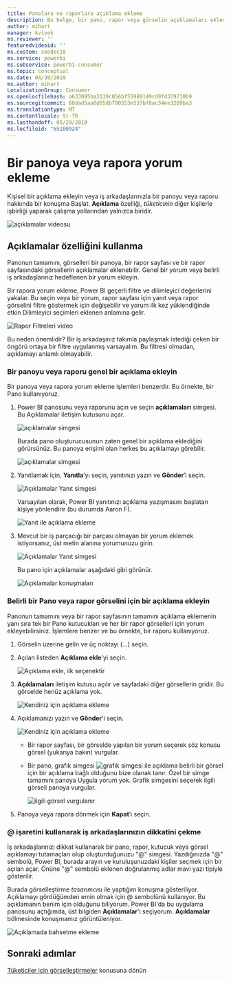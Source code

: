 ```yaml
---
title: Panolara ve raporlara açıklama ekleme
description: Bu belge, bir pano, rapor veya görselin açıklamaları ekleme ve açıklamaları birlikte çalışılan kişilerle konuşmalar için nasıl kullanılacağını gösterir.
author: mihart
manager: kvivek
ms.reviewer: ''
featuredvideoid: ''
ms.custom: seodec18
ms.service: powerbi
ms.subservice: powerbi-consumer
ms.topic: conceptual
ms.date: 04/30/2019
ms.author: mihart
LocalizationGroup: Consumer
ms.openlocfilehash: a633095ba3139c056bf55989149cd9fd379710b9
ms.sourcegitcommit: 60dad5aa0d85db790553e537bf8ac34ee3289ba3
ms.translationtype: MT
ms.contentlocale: tr-TR
ms.lasthandoff: 05/29/2019
ms.locfileid: "65100924"
---
```

# <a name="add-comments-to-a-dashboard-or-report"></a>Bir panoya veya rapora yorum ekleme
Kişisel bir açıklama ekleyin veya iş arkadaşlarınızla bir panoyu veya raporu hakkında bir konuşma Başlat. **Açıklama** özelliği, *tüketicinin* diğer kişilerle işbirliği yaparak çalışma yollarından yalnızca biridir. 

![açıklamalar videosu](media/end-user-comment/comment.gif)

## <a name="how-to-use-the-comments-feature"></a>Açıklamalar özelliğini kullanma
Panonun tamamını, görselleri bir panoya, bir rapor sayfası ve bir rapor sayfasındaki görsellerin açıklamalar eklenebilir. Genel bir yorum veya belirli iş arkadaşlarınız hedeflenen bir yorum ekleyin.  

Bir rapora yorum ekleme, Power BI geçerli filtre ve dilimleyici değerlerini yakalar. Bu seçin veya bir yorum, rapor sayfası için yanıt veya rapor görselini filtre göstermek için değişebilir ve yorum ilk kez yüklendiğinde etkin Dilimleyici seçimleri eklenen anlamına gelir.  

![Rapor Filtreleri video](media/end-user-comment/comment-reports-with-filters/comment-reports-with-filters.gif)

Bu neden önemlidir? Bir iş arkadaşınız takımla paylaşmak istediği çeken bir öngörü ortaya bir filtre uygulanmış varsayalım. Bu filtresi olmadan, açıklamayı anlamlı olmayabilir. 

### <a name="add-a-general-comment-to-a-dashboard-or-report"></a>Bir panoyu veya raporu genel bir açıklama ekleyin
Bir panoya veya rapora yorum ekleme işlemleri benzerdir. Bu örnekte, bir Pano kullanıyoruz. 

1. Power BI panosunu veya raporunu açın ve seçin **açıklamaları** simgesi. Bu Açıklamalar iletişim kutusunu açar.

    ![açıklamalar simgesi](media/end-user-comment/power-bi-comment-icon.png)

    Burada pano oluşturucusunun zaten genel bir açıklama eklediğini görürsünüz.  Bu panoya erişimi olan herkes bu açıklamayı görebilir.

    ![açıklamalar simgesi](media/end-user-comment/power-bi-dash-comment.png)

2. Yanıtlamak için, **Yanıtla**’yı seçin, yanıtınızı yazın ve **Gönder**’i seçin.  

    ![Açıklamalar Yanıt simgesi](media/end-user-comment/power-bi-comment-reply.png)

    Varsayılan olarak, Power BI yanıtınızı açıklama yazışmasını başlatan kişiye yönlendirir (bu durumda Aaron F). 

    ![Yanıt ile açıklama ekleme](media/end-user-comment/power-bi-response.png)

 3. Mevcut bir iş parçacığı bir parçası olmayan bir yorum eklemek istiyorsanız, üst metin alanına yorumunuzu girin.

    ![Açıklamalar Yanıt simgesi](media/end-user-comment/power-bi-new-comment.png)

    Bu pano için açıklamalar aşağıdaki gibi görünür.

    ![Açıklamalar konuşmaları](media/end-user-comment/power-bi-comment-conversation.png)

### <a name="add-a-comment-to-a-specific-dashboard-or-report-visual"></a>Belirli bir Pano veya rapor görselini için bir açıklama ekleyin
Panonun tamamını veya bir rapor sayfasının tamamını açıklama eklemenin yanı sıra tek bir Pano kutucukları ve her bir rapor görselleri için yorum ekleyebilirsiniz. İşlemlere benzer ve bu örnekte, bir raporu kullanıyoruz.

1. Görselin üzerine gelin ve üç noktayı (...) seçin.    
2. Açılan listeden **Açıklama ekle**'yi seçin.

    ![Açıklama ekle, ilk seçenektir](media/end-user-comment/power-bi-comment-report.png)  

3.  **Açıklamaları** iletişim kutusu açılır ve sayfadaki diğer görsellerin gridir. Bu görselde henüz açıklama yok. 

    ![Kendiniz için açıklama ekleme](media/end-user-comment/power-bi-comment-bar.png)  

4. Açıklamanızı yazın ve **Gönder**'i seçin.

    ![Kendiniz için açıklama ekleme](media/end-user-comment/power-bi-comment-june.png)  

    - Bir rapor sayfası, bir görselde yapılan bir yorum seçerek söz konusu görsel (yukarıya bakın) vurgular.

    - Bir pano, grafik simgesi ![grafik simgesi ile açıklama](media/end-user-comment/power-bi-comment-chart-icon.png) belirli bir görsel için bir açıklama bağlı olduğunu bize olanak tanır. Özel bir simge tamamını panoya Uygula yorum yok. Grafik simgesini seçerek ilgili görseli panoya vurgular.

        ![ilgili görsel vurgulanır](media/end-user-comment/power-bi-comment-highlight2.png)

5. Panoya veya rapora dönmek için **Kapat**’ı seçin.

### <a name="get-your-colleagues-attention-by-using-the--sign"></a>@ işaretini kullanarak iş arkadaşlarınızın dikkatini çekme
İş arkadaşlarınızı dikkat kullanarak bir pano, rapor, kutucuk veya görsel açıklamayı tutamaçları olup oluşturduğunuzu "\@" simgesi.  Yazdığınızda "\@" sembolü, Power BI, burada arayın ve kuruluşunuzdaki kişiler seçmek için bir açılan açar. Önüne "\@" sembolü eklenen doğrulanmış adlar mavi yazı tipiyle gösterilir. 

Burada görselleştirme *tasarımcısı* ile yaptığım konuşma gösteriliyor. Açıklamayı gördüğümden emin olmak için @ sembolünü kullanıyor. Bu açıklamanın benim için olduğunu biliyorum. Power BI'da bu uygulama panosunu açtığımda, üst bilgiden **Açıklamalar**'ı seçiyorum. **Açıklamalar** bölmesinde konuşmamız görüntüleniyor.

![Açıklamada bahsetme ekleme](media/end-user-comment/power-bi-comment-convo.png)  



## <a name="next-steps"></a>Sonraki adımlar
[Tüketiciler için görselleştirmeler](end-user-visualizations.md)   konusuna dönün  
<!--[Select a visualization to open a report](end-user-open-report.md)-->
